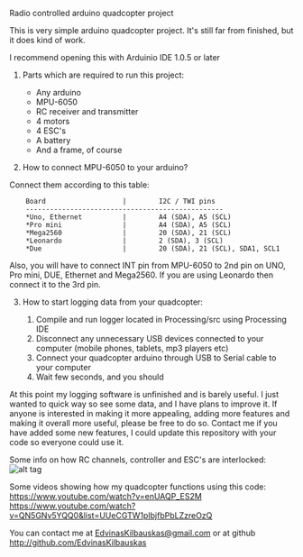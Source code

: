 Radio controlled arduino quadcopter project

This is very simple arduino quadcopter project. It's still far from finished, but it does kind of work.

I recommend opening this with Arduinio IDE 1.0.5 or later

1) Parts which are required to run this project:

	* Any arduino
	* MPU-6050
	* RC receiver and transmitter
	* 4 motors
	* 4 ESC's
	* A battery
	* And a frame, of course

2) How to connect MPU-6050 to your arduino?


Connect them according to this table:

        Board                   |        I2C / TWI pins
        -------------------------------------------------
        *Uno, Ethernet          |        A4 (SDA), A5 (SCL)
        *Pro mini               |        A4 (SDA), A5 (SCL)
        *Mega2560               |        20 (SDA), 21 (SCL)
        *Leonardo               |        2 (SDA), 3 (SCL)
        *Due                    |        20 (SDA), 21 (SCL), SDA1, SCL1

Also, you will have to connect INT pin from MPU-6050 to 2nd pin on UNO, Pro mini, DUE, Ethernet and Mega2560.
If you are using Leonardo then connect it to the 3rd pin.

3) How to start logging data from your quadcopter:

	1) Compile and run logger located in Processing/src using Processing IDE
	2) Disconnect any unnecessary USB devices connected to your computer (mobile phones, tablets, mp3 players etc)
	3) Connect your quadcopter arduino through USB to Serial cable to your computer
	4) Wait few seconds, and you should

At this point my logging software is unfinished and is barely useful. I just wanted to quick way so see some data, and I have plans to improve it.
If anyone is interested in making it more appealing, adding more features and making it overall more useful, please be free to do so.
Contact me if you have added some new features, I could update this repository with your code so everyone could use it.

Some info on how RC channels, controller and ESC's are interlocked:
![alt tag](http://s30.postimg.org/cx98h86kh/2014_10_16_18_33_12.jpg)

Some videos showing how my quadcopter functions using this code:
https://www.youtube.com/watch?v=enUAQP_ES2M
https://www.youtube.com/watch?v=QN5GNv5YQQ0&list=UUeCGTW1pIbjfbPbLZzreOzQ


You can contact me at EdvinasKilbauskas@gmail.com or at github http://github.com/EdvinasKilbauskas
